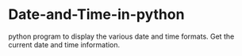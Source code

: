# Date-and-Time-in-python
python program to display the various date and time formats. Get the current date and time information.
